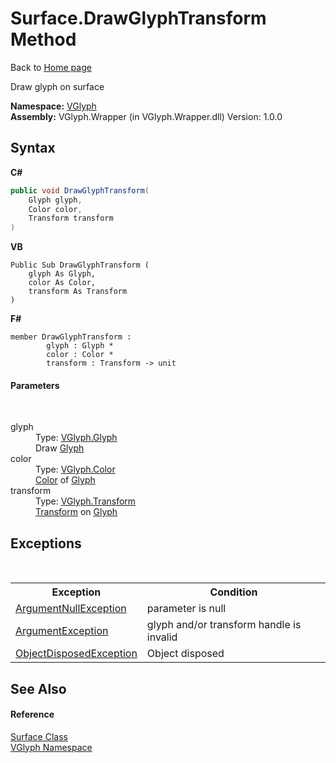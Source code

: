 # Surface.DrawGlyphTransform Method 
Back to <a href="Home.md">Home page</a> 

Draw glyph on surface

**Namespace:**&nbsp;<a href="N_VGlyph.md">VGlyph</a><br />**Assembly:**&nbsp;VGlyph.Wrapper (in VGlyph.Wrapper.dll) Version: 1.0.0

## Syntax

**C#**<br />
``` C#
public void DrawGlyphTransform(
	Glyph glyph,
	Color color,
	Transform transform
)
```

**VB**<br />
``` VB
Public Sub DrawGlyphTransform ( 
	glyph As Glyph,
	color As Color,
	transform As Transform
)
```

**F#**<br />
``` F#
member DrawGlyphTransform : 
        glyph : Glyph * 
        color : Color * 
        transform : Transform -> unit 

```


#### Parameters
&nbsp;<dl><dt>glyph</dt><dd>Type: <a href="T_VGlyph_Glyph.md">VGlyph.Glyph</a><br />Draw <a href="T_VGlyph_Glyph.md">Glyph</a></dd><dt>color</dt><dd>Type: <a href="T_VGlyph_Color.md">VGlyph.Color</a><br /><a href="T_VGlyph_Color.md">Color</a> of <a href="T_VGlyph_Glyph.md">Glyph</a></dd><dt>transform</dt><dd>Type: <a href="T_VGlyph_Transform.md">VGlyph.Transform</a><br /><a href="T_VGlyph_Transform.md">Transform</a> on <a href="T_VGlyph_Glyph.md">Glyph</a></dd></dl>

## Exceptions
&nbsp;<table><tr><th>Exception</th><th>Condition</th></tr><tr><td><a href="http://msdn2.microsoft.com/en-us/library/27426hcy" target="_blank">ArgumentNullException</a></td><td>parameter is null</td></tr><tr><td><a href="http://msdn2.microsoft.com/en-us/library/3w1b3114" target="_blank">ArgumentException</a></td><td>glyph and/or transform handle is invalid</td></tr><tr><td><a href="http://msdn2.microsoft.com/en-us/library/y31w16ca" target="_blank">ObjectDisposedException</a></td><td>Object disposed</td></tr></table>

## See Also


#### Reference
<a href="T_VGlyph_Surface.md">Surface Class</a><br /><a href="N_VGlyph.md">VGlyph Namespace</a><br />